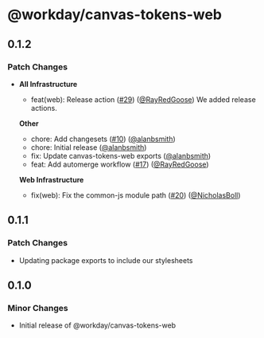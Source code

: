 # @workday/canvas-tokens-web

## 0.1.2

### Patch Changes

- **All Infrastructure**

  - feat(web): Release action ([#29](https://github.com/RayRedGoose/canvas-tokens/pull/29))
    ([@RayRedGoose](https://github.com/RayRedGoose)) We added release actions.

  **Other**

  - chore: Add changesets ([#10](https://github.com/RayRedGoose/canvas-tokens/pull/10))
    ([@alanbsmith](https://github.com/alanbsmith))
  - chore: Initial release ([@alanbsmith](https://github.com/alanbsmith))
  - fix: Update canvas-tokens-web exports ([@alanbsmith](https://github.com/alanbsmith))
  - feat: Add automerge workflow ([#17](https://github.com/RayRedGoose/canvas-tokens/pull/17))
    ([@RayRedGoose](https://github.com/RayRedGoose))

  **Web Infrastructure**

  - fix(web): Fix the common-js module path
    ([#20](https://github.com/RayRedGoose/canvas-tokens/pull/20))
    ([@NicholasBoll](https://github.com/NicholasBoll))

## 0.1.1

### Patch Changes

- Updating package exports to include our stylesheets

## 0.1.0

### Minor Changes

- Initial release of @workday/canvas-tokens-web
